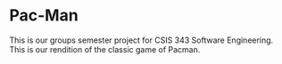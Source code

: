 # Pac-Man

This is our groups semester project for CSIS 343 Software Engineering.
This is our rendition of the classic game of Pacman.
